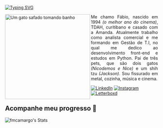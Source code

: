 
[![Typing SVG](https://readme-typing-svg.demolab.com?font=Fira+Code&weight=600&duration=2000&pause=1000&color=1A9908&center=true&vCenter=true&random=true&width=480&height=60&lines=%E6%82%A8%E5%A5%BD+(n%C3%ADn+h%C7%8Eo);hello;ol%C3%A1;hola;%EC%95%88%EB%85%95%ED%95%98%EC%84%B8%EC%9A%94+(anyeonghaseyo);bonjour;salve;%E0%A4%A8%E0%A4%AE%E0%A4%B8%E0%A5%8D%E0%A4%A4%E0%A5%87+(namaste);%CE%A7%CE%B1%CE%AF%CF%81%CE%B5%CF%84%CE%B5+(herete);%E3%81%93%E3%82%93%E3%81%AB%E3%81%A1%E3%81%AF+(konnichiwa);%D0%97%D0%B4%D1%80%D0%B0%D0%B2%D1%81%D1%82%D0%B2%D1%83%D0%B9%D1%82%D0%B5+(zdravstvuyte);%D9%85%D8%B1%D8%AD%D8%A8%D8%A7%D9%8B+(marhabaan);goeie+dag;kamusta;guten+tag;%E0%B8%AA%E0%B8%A7%E0%B8%B1%E0%B8%AA%E0%B8%94%E0%B8%B5+(sawatdee);o%2F)](https://git.io/typing-svg)

<img align="left" alt="Um gato safado tomando banho" height="280" src="https://cdni.iconscout.com/illustration/premium/thumb/cat-sitting-at-desk-illustration-download-in-svg-png-gif-file-formats--on-laptop-developer-licking-paw-miscellaneous-pack-people-illustrations-4395247.png">

<p align="justify">Me chamo Fábio, nascido em 1994 <i>(o melhor ano do cinema)</i>, TDAH, curitibano e casado com a Amanda. Atualmente trabalho como analista comercial e me formando em Gestão de T.I, no qual me dedico ao desenvolvimento front-end e estudos em Python. Pai de três pets, que são dois gatos <i>(Nicodemos e Nice)</i> e um shih tzu <i>(Jackson)</i>. Sou fissurado em metal, cozinha, música e cinema.</p>

[![LinkedIn](https://img.shields.io/badge/LinkedIn-0A66C2.svg?style=for-the-badge&logo=LinkedIn&logoColor=white)](https://www.linkedin.com/in/fabiomcamargo/)
[![Instagram](https://img.shields.io/badge/Instagram-E4405F.svg?style=for-the-badge&logo=Instagram&logoColor=white)](https://www.instagram.com/moises_zera/)
[![Letterboxd](https://img.shields.io/badge/Letterboxd-202830.svg?style=for-the-badge&logo=Letterboxd&logoColor=white)](https://letterboxd.com/fmoises/)

## Acompanhe meu progresso 🌱
![fmcamargo's Stats](https://github-readme-stats.vercel.app/api?username=fmcamargo&theme=dark&show_icons=true&hide_border=true&count_private=true)
